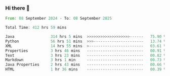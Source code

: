 ### Hi there 👋

<!--
**luoxuanzao/luoxuanzao** is a ✨ _special_ ✨ repository because its `README.md` (this file) appears on your GitHub profile.

Here are some ideas to get you started:

- 🔭 I’m currently working on ...
- 🌱 I’m currently learning ...
- 👯 I’m looking to collaborate on ...
- 🤔 I’m looking for help with ...
- 💬 Ask me about ...
- 📫 How to reach me: ...
- 😄 Pronouns: ...
- ⚡ Fun fact: ...
-->

<!--START_SECTION:waka-->

```rust
From: 08 September 2024 - To: 08 September 2025

Total Time: 412 hrs 59 mins

Java                314 hrs 5 mins  >>>>>>>>>>>>>>>>>>>------   75.90 %
Python              56 hrs 51 mins  >>>----------------------   13.74 %
XML                 14 hrs 55 mins  >------------------------   03.61 %
Properties          3 hrs 46 mins   -------------------------   00.91 %
Text                3 hrs 23 mins   -------------------------   00.82 %
Markdown            3 hrs 1 min     -------------------------   00.73 %
Java Properties     2 hrs 43 mins   -------------------------   00.66 %
HTML                1 hr 36 mins    -------------------------   00.39 %
```

<!--END_SECTION:waka-->